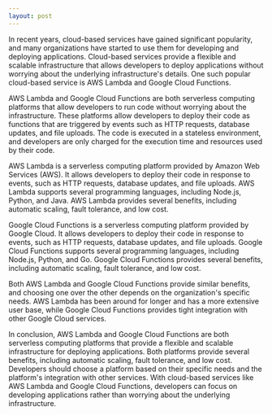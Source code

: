 ```yaml
---
layout: post
---
```

In recent years, cloud-based services have gained significant popularity, and many organizations have started to use them for developing and deploying applications. Cloud-based services provide a flexible and scalable infrastructure that allows developers to deploy applications without worrying about the underlying infrastructure's details. One such popular cloud-based service is AWS Lambda and Google Cloud Functions.

AWS Lambda and Google Cloud Functions are both serverless computing platforms that allow developers to run code without worrying about the infrastructure. These platforms allow developers to deploy their code as functions that are triggered by events such as HTTP requests, database updates, and file uploads. The code is executed in a stateless environment, and developers are only charged for the execution time and resources used by their code.

AWS Lambda is a serverless computing platform provided by Amazon Web Services (AWS). It allows developers to deploy their code in response to events, such as HTTP requests, database updates, and file uploads. AWS Lambda supports several programming languages, including Node.js, Python, and Java. AWS Lambda provides several benefits, including automatic scaling, fault tolerance, and low cost.

Google Cloud Functions is a serverless computing platform provided by Google Cloud. It allows developers to deploy their code in response to events, such as HTTP requests, database updates, and file uploads. Google Cloud Functions supports several programming languages, including Node.js, Python, and Go. Google Cloud Functions provides several benefits, including automatic scaling, fault tolerance, and low cost.

Both AWS Lambda and Google Cloud Functions provide similar benefits, and choosing one over the other depends on the organization's specific needs. AWS Lambda has been around for longer and has a more extensive user base, while Google Cloud Functions provides tight integration with other Google Cloud services.

In conclusion, AWS Lambda and Google Cloud Functions are both serverless computing platforms that provide a flexible and scalable infrastructure for deploying applications. Both platforms provide several benefits, including automatic scaling, fault tolerance, and low cost. Developers should choose a platform based on their specific needs and the platform's integration with other services. With cloud-based services like AWS Lambda and Google Cloud Functions, developers can focus on developing applications rather than worrying about the underlying infrastructure.